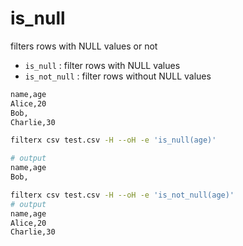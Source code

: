 # is_null

filters rows with NULL values or not

- `is_null` : filter rows with NULL values
- `is_not_null` : filter rows without NULL values


```txt title="test.csv"
name,age
Alice,20
Bob,
Charlie,30
```

```bash title=Example1
filterx csv test.csv -H --oH -e 'is_null(age)'

# output
name,age
Bob,
```

```bash title=Example2
filterx csv test.csv -H --oH -e 'is_not_null(age)'
# output
name,age
Alice,20
Charlie,30
```

